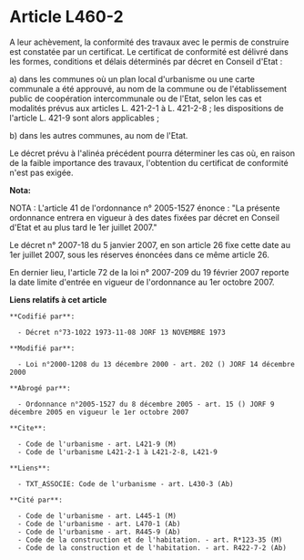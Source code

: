 # Article L460-2

A leur achèvement, la conformité des travaux avec le permis de construire est constatée par un certificat. Le certificat de
conformité est délivré dans les formes, conditions et délais déterminés par décret en Conseil d'Etat :

a) dans les communes où un plan local d'urbanisme ou une carte communale a été approuvé, au nom de la commune ou de
l'établissement public de coopération intercommunale ou de l'Etat, selon les cas et modalités prévus aux articles L. 421-2-1
à L. 421-2-8 ; les dispositions de l'article L. 421-9 sont alors applicables ;

b) dans les autres communes, au nom de l'Etat.

Le décret prévu à l'alinéa précédent pourra déterminer les cas où, en raison de la faible importance des travaux, l'obtention
du certificat de conformité n'est pas exigée.

**Nota:**

NOTA : L'article 41 de l'ordonnance n° 2005-1527 énonce : "La présente ordonnance entrera en vigueur à des dates fixées par
décret en Conseil d'Etat et au plus tard le 1er juillet 2007."

Le décret n° 2007-18 du 5 janvier 2007, en son article 26 fixe cette date au 1er juillet 2007, sous les réserves énoncées
dans ce même article 26.

En dernier lieu, l'article 72 de la loi n° 2007-209 du 19 février 2007 reporte la date limite d'entrée en vigueur de
l'ordonnance au 1er octobre 2007.

**Liens relatifs à cet article**

	**Codifié par**:

	  - Décret n°73-1022 1973-11-08 JORF 13 NOVEMBRE 1973

	**Modifié par**:

	  - Loi n°2000-1208 du 13 décembre 2000 - art. 202 () JORF 14 décembre 2000

	**Abrogé par**:

	  - Ordonnance n°2005-1527 du 8 décembre 2005 - art. 15 () JORF 9 décembre 2005 en vigueur le 1er octobre 2007

	**Cite**:

	  - Code de l'urbanisme - art. L421-9 (M)
	  - Code de l'urbanisme L421-2-1 à L421-2-8, L421-9

	**Liens**:

	  - TXT_ASSOCIE: Code de l'urbanisme - art. L430-3 (Ab)

	**Cité par**:

	  - Code de l'urbanisme - art. L445-1 (M)
	  - Code de l'urbanisme - art. L470-1 (Ab)
	  - Code de l'urbanisme - art. R445-9 (Ab)
	  - Code de la construction et de l'habitation. - art. R*123-35 (M)
	  - Code de la construction et de l'habitation. - art. R422-7-2 (Ab)
